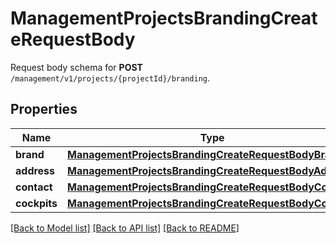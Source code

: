 # ManagementProjectsBrandingCreateRequestBody

Request body schema for **POST** `/management/v1/projects/{projectId}/branding`.

## Properties

Name | Type | Description | Notes
------------ | ------------- | ------------- | -------------
**brand** | [**ManagementProjectsBrandingCreateRequestBodyBrand**](ManagementProjectsBrandingCreateRequestBodyBrand.md) |  | [optional] 
**address** | [**ManagementProjectsBrandingCreateRequestBodyAddress**](ManagementProjectsBrandingCreateRequestBodyAddress.md) |  | [optional] 
**contact** | [**ManagementProjectsBrandingCreateRequestBodyContact**](ManagementProjectsBrandingCreateRequestBodyContact.md) |  | [optional] 
**cockpits** | [**ManagementProjectsBrandingCreateRequestBodyCockpits**](ManagementProjectsBrandingCreateRequestBodyCockpits.md) |  | [optional] 

[[Back to Model list]](../README.md#documentation-for-models) [[Back to API list]](../README.md#documentation-for-api-endpoints) [[Back to README]](../README.md)


